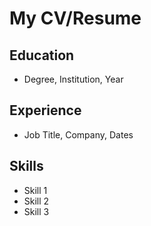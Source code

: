 # My CV/Resume

## Education
- Degree, Institution, Year

## Experience
- Job Title, Company, Dates

## Skills
- Skill 1
- Skill 2
- Skill 3
